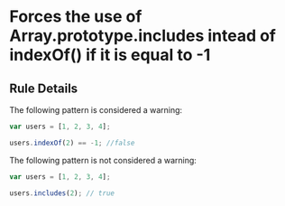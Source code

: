 # Forces the use of Array.prototype.includes intead of indexOf() if it is equal to -1

## Rule Details

The following pattern is considered a warning:

```js
var users = [1, 2, 3, 4];

users.indexOf(2) == -1; //false
```

The following pattern is not considered a warning:

```js
var users = [1, 2, 3, 4];

users.includes(2); // true

```
